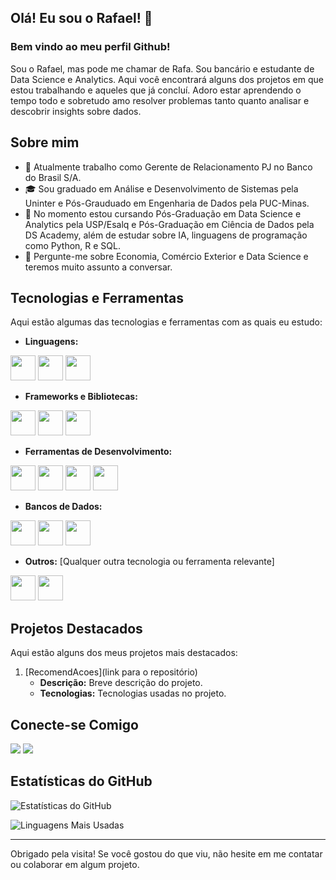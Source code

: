 ## Olá! Eu sou o Rafael! 👋

### Bem vindo ao meu perfil Github!

Sou o Rafael, mas pode me chamar de Rafa. Sou bancário e estudante de Data Science e Analytics. Aqui você encontrará alguns dos projetos em que estou trabalhando e aqueles que já concluí. Adoro estar aprendendo o tempo todo e sobretudo amo resolver problemas tanto quanto analisar e descobrir insights sobre dados.

## Sobre mim

- 💼 Atualmente trabalho como Gerente de Relacionamento PJ no Banco do Brasil S/A.
- 🎓 Sou graduado em Análise e Desenvolvimento de Sistemas pela Uninter e Pós-Grauduado em Engenharia de Dados pela PUC-Minas.
- 🌱 No momento estou cursando Pós-Graduação em Data Science e Analytics pela USP/Esalq e Pós-Graduação em Ciência de Dados pela DS Academy, além de estudar sobre IA, linguagens de programação como Python, R e SQL.
- 💬 Pergunte-me sobre Economia, Comércio Exterior e Data Science e teremos muito assunto a conversar.

## Tecnologias e Ferramentas

Aqui estão algumas das tecnologias e ferramentas com as quais eu estudo:

- **Linguagens:**
<div>
   <img src="https://cdn.jsdelivr.net/gh/devicons/devicon@latest/icons/python/python-original.svg" width="40" height="40" />
   <img src="https://cdn.jsdelivr.net/gh/devicons/devicon@latest/icons/r/r-original.svg" width="40" height="40" /> 
   <img src="https://cdn.jsdelivr.net/gh/devicons/devicon@latest/icons/markdown/markdown-original.svg" width="40" height="40" />     
</div>

- **Frameworks e Bibliotecas:**
<div>
   <img src="https://cdn.jsdelivr.net/gh/devicons/devicon@latest/icons/numpy/numpy-original.svg" width="40" height="40" />
   <img src="https://cdn.jsdelivr.net/gh/devicons/devicon@latest/icons/pandas/pandas-original.svg" width="40" height="40" />
   <img src="https://cdn.jsdelivr.net/gh/devicons/devicon@latest/icons/matplotlib/matplotlib-original.svg" width="40" height="40" />         
</div>

- **Ferramentas de Desenvolvimento:**
<div>
   <img src="https://cdn.jsdelivr.net/gh/devicons/devicon@latest/icons/anaconda/anaconda-original.svg" width="40" height="40" />       
   <img src="https://cdn.jsdelivr.net/gh/devicons/devicon@latest/icons/docker/docker-original.svg" width="40" height="40" />
   <img src="https://cdn.jsdelivr.net/gh/devicons/devicon@latest/icons/git/git-original.svg" width="40" height="40" />
   <img src="https://cdn.jsdelivr.net/gh/devicons/devicon@latest/icons/vscode/vscode-original.svg" width="40" height="40" />        
</div>

- **Bancos de Dados:**
<div>
   <img src="https://cdn.jsdelivr.net/gh/devicons/devicon@latest/icons/microsoftsqlserver/microsoftsqlserver-original.svg" width="40" height="40" />
   <img src="https://cdn.jsdelivr.net/gh/devicons/devicon@latest/icons/mysql/mysql-original.svg" width="40" height="40" />
   <img src="https://cdn.jsdelivr.net/gh/devicons/devicon@latest/icons/postgresql/postgresql-original.svg" width="40" height="40" />          
</div>

- **Outros:** [Qualquer outra tecnologia ou ferramenta relevante]
<div>
   <img src="https://cdn.jsdelivr.net/gh/devicons/devicon@latest/icons/linux/linux-original.svg" width="40" height="40" />        
   <img src="https://cdn.jsdelivr.net/gh/devicons/devicon@latest/icons/ubuntu/ubuntu-original.svg" width="40" height="40" />          
</div>

## Projetos Destacados

Aqui estão alguns dos meus projetos mais destacados:

1. [RecomendAcoes](link para o repositório)
   - **Descrição:** Breve descrição do projeto.
   - **Tecnologias:** Tecnologias usadas no projeto.

## Conecte-se Comigo

<div>
<a href = "mailto:mfa.rafael@gmail.com"><img loading="lazy" src="https://img.shields.io/badge/Gmail-D14836?style=for-the-badge&logo=gmail&logoColor=white" target="_blank"></a>
<a href="https://www.linkedin.com/in/rafa-fsantos" target="_blank"><img loading="lazy" src="https://img.shields.io/badge/-LinkedIn-%230077B5?style=for-the-badge&logo=linkedin&logoColor=white" target="_blank"></a>
</div>

## Estatísticas do GitHub

![Estatísticas do GitHub](https://github-readme-stats.vercel.app/api?username=rafa-fsantos&show_icons=true&theme=dark)

![Linguagens Mais Usadas](https://github-readme-stats.vercel.app/api/top-langs/?username=rafa-fsantos&layout=compact&theme=dark)

---

Obrigado pela visita! Se você gostou do que viu, não hesite em me contatar ou colaborar em algum projeto.
          

